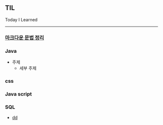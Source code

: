 ## TIL
Today I Learned

***

### [마크다운 문법 정리](https://github.com/jeon1787/TIL/blob/main/Markdown/Markdown.md?plain=1)

### Java
* 주제
  * 세부 주제

### css

### Java script

### SQL
* [dd](https://github.com/jeon1787/TIL/blob/main/SQL/SQL_%EA%B8%B0%EC%B4%88%EB%AC%B8%EB%B2%95.md)
